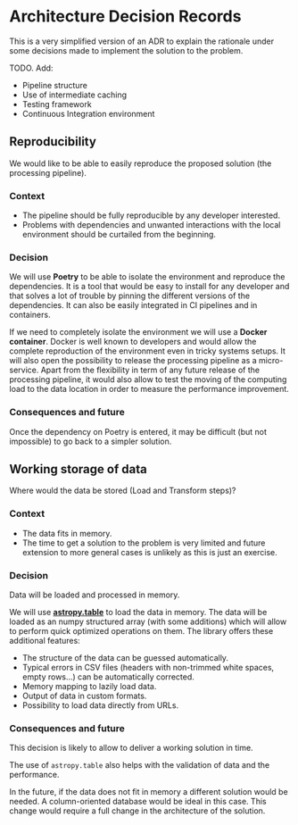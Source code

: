 # Architecture Decision Records

This is a very simplified version of an ADR to explain the rationale under some decisions made to implement the solution to the problem.

TODO. Add:
* Pipeline structure
* Use of intermediate caching
* Testing framework
* Continuous Integration environment

## Reproducibility

We would like to be able to easily reproduce the proposed solution (the processing pipeline). 

### Context

* The pipeline should be fully reproducible by any developer interested. 
* Problems with dependencies and unwanted interactions with the local environment should be curtailed from the beginning.

### Decision

We will use **Poetry** to be able to isolate the environment and reproduce the dependencies. It is a tool that would be easy to install for any developer and that solves a lot of trouble by pinning the different versions of the dependencies. It can also be easily integrated in CI pipelines and in containers.

If we need to completely isolate the environment we will use a **Docker container**. Docker is well known to developers and would allow the complete reproduction of the environment even in tricky systems setups. It will also open the possibility to release the processing pipeline as a micro-service. Apart from the flexibility in term of any future release of the processing pipeline, it would also allow to test the moving of the computing load to the data location in order to measure the performance improvement.

### Consequences and future

Once the dependency on Poetry is entered, it may be difficult (but not impossible) to go back to a simpler solution. 


## Working storage of data

Where would the data be stored (Load and Transform steps)?

### Context

* The data fits in memory.
* The time to get a solution to the problem is very limited and future extension to more general cases is unlikely as this is just an exercise.

### Decision

Data will be loaded and processed in memory.

We will use **[astropy.table](https://docs.astropy.org/en/stable/table/index.html)** to load the data in memory. The data will be loaded as an numpy structured array (with some additions) which will allow to perform quick optimized operations on them. The library offers these additional features:
* The structure of the data can be guessed automatically.
* Typical errors in CSV files (headers with non-trimmed white spaces, empty rows...) can be automatically corrected.
* Memory mapping to lazily load data.
* Output of data in custom formats.
* Possibility to load data directly from URLs.

### Consequences and future

This decision is likely to allow to deliver a working solution in time.

The use of `astropy.table` also helps with the validation of data and the performance.

In the future, if the data does not fit in memory a different solution would be needed. A column-oriented database would be ideal in this case. This change would require a full change in the architecture of the solution.
